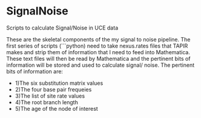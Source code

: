 # SignalNoise
Scripts to calculate Signal/Noise in UCE data


These are the skeletal components of the my signal to noise pipeline. The first series of scripts (```python) need to take nexus.rates files that TAPIR makes and strip them of information that I need to feed into Mathematica. These text files will then be read by Mathematica and the pertinent bits of information will be stored and used to calculate signal/ noise. The pertinent bits of information are:

* 1)The six substitution matrix values
* 2)The four base pair frequeies
* 3)The list of site rate values
* 4)The root branch length
* 5)The age of the node of interest
